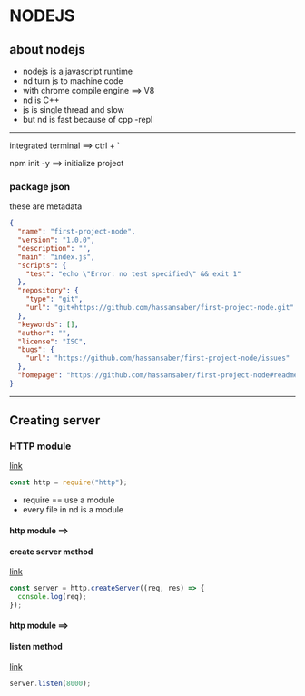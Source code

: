 # NODEJS

## about nodejs

- nodejs is a javascript runtime
- nd turn js to machine code
- with chrome compile engine ==> V8
- nd is C++
- js is single thread and slow
- but nd is fast because of cpp
  -repl

---

integrated terminal ==> ctrl + `

npm init -y ==> initialize project

### package json

these are metadata

```json
{
  "name": "first-project-node",
  "version": "1.0.0",
  "description": "",
  "main": "index.js",
  "scripts": {
    "test": "echo \"Error: no test specified\" && exit 1"
  },
  "repository": {
    "type": "git",
    "url": "git+https://github.com/hassansaber/first-project-node.git"
  },
  "keywords": [],
  "author": "",
  "license": "ISC",
  "bugs": {
    "url": "https://github.com/hassansaber/first-project-node/issues"
  },
  "homepage": "https://github.com/hassansaber/first-project-node#readme"
}
```

---

## Creating server

### HTTP module

[link](https://nodejs.org/api/http.html#http)

```js
const http = require("http");
```

- require == use a module
- every file in nd is a module

#### http module ==>

#### create server method

[link](https://nodejs.org/api/http.html#httpcreateserveroptions-requestlistener)

```js
const server = http.createServer((req, res) => {
  console.log(req);
});
```

#### http module ==>

#### listen method

[link](https://nodejs.org/api/http.html#serverlisten)

```js
server.listen(8000);
```
